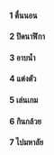 #### 1 ตื่นนอน
#### 2 ปิดนาฬิกา
#### 3 อาบน้ำ
#### 4 แต่งตัว
#### 5 เล่นเกม
#### 6 กินกล้วย
#### 7 ไปมหาลัย
